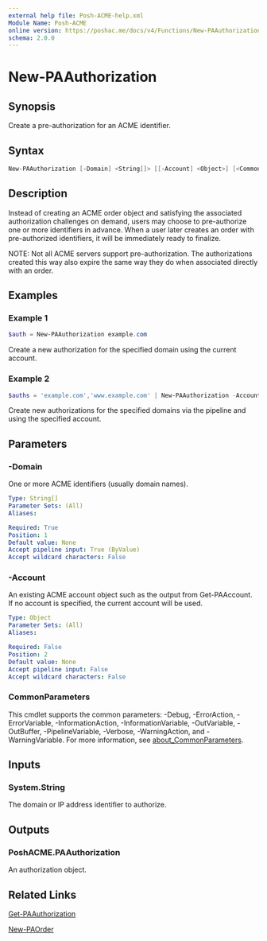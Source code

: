 ```yaml
---
external help file: Posh-ACME-help.xml
Module Name: Posh-ACME
online version: https://poshac.me/docs/v4/Functions/New-PAAuthorization/
schema: 2.0.0
---
```


# New-PAAuthorization

## Synopsis

Create a pre-authorization for an ACME identifier.

## Syntax

```powershell
New-PAAuthorization [-Domain] <String[]> [[-Account] <Object>] [<CommonParameters>]
```

## Description

Instead of creating an ACME order object and satisfying the associated authorization challenges on demand, users may choose to pre-authorize one or more identifiers in advance.
When a user later creates an order with pre-authorized identifiers, it will be immediately ready to finalize.

NOTE: Not all ACME servers support pre-authorization.
The authorizations created this way also expire the same way they do when associated directly with an order.

## Examples

### Example 1

```powershell
$auth = New-PAAuthorization example.com
```

Create a new authorization for the specified domain using the current account.

### Example 2

```powershell
$auths = 'example.com','www.example.com' | New-PAAuthorization -Account (Get-PAAccount 123)
```

Create new authorizations for the specified domains via the pipeline and using the specified account.

## Parameters

### -Domain
One or more ACME identifiers (usually domain names).

```yaml
Type: String[]
Parameter Sets: (All)
Aliases:

Required: True
Position: 1
Default value: None
Accept pipeline input: True (ByValue)
Accept wildcard characters: False
```

### -Account
An existing ACME account object such as the output from Get-PAAccount.
If no account is specified, the current account will be used.

```yaml
Type: Object
Parameter Sets: (All)
Aliases:

Required: False
Position: 2
Default value: None
Accept pipeline input: False
Accept wildcard characters: False
```

### CommonParameters

This cmdlet supports the common parameters: -Debug, -ErrorAction, -ErrorVariable, -InformationAction, -InformationVariable, -OutVariable, -OutBuffer, -PipelineVariable, -Verbose, -WarningAction, and -WarningVariable. For more information, see [about_CommonParameters](http://go.microsoft.com/fwlink/?LinkID=113216).

## Inputs

### System.String
The domain or IP address identifier to authorize.

## Outputs

### PoshACME.PAAuthorization
An authorization object.

## Related Links

[Get-PAAuthorization](Get-PAAuthorization.md)

[New-PAOrder](New-PAOrder.md)
